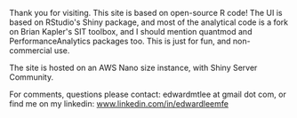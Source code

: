 Thank you for visiting. This site is based on open-source R code! The UI is based on RStudio's Shiny package, and most of the analytical code is a fork on Brian Kapler's SIT toolbox, and I should mention quantmod and PerformanceAnalytics packages too. This is just for fun, and non-commercial use.

The site is hosted on an AWS Nano size instance, with Shiny Server Community.

For comments, questions please contact: edwardmtlee at gmail dot com, or find me on my linkedin: 
www.linkedin.com/in/edwardleemfe